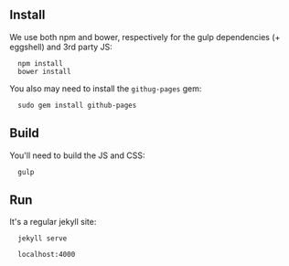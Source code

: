   ## Install

  We use both npm and bower, respectively for the gulp dependencies (+ eggshell) and 3rd party JS:

      npm install
      bower install

  You also may need to install the `githug-pages` gem:

      sudo gem install github-pages

  ## Build

  You'll need to build the JS and CSS:

      gulp

  ## Run

  It's a regular jekyll site:

      jekyll serve

      localhost:4000